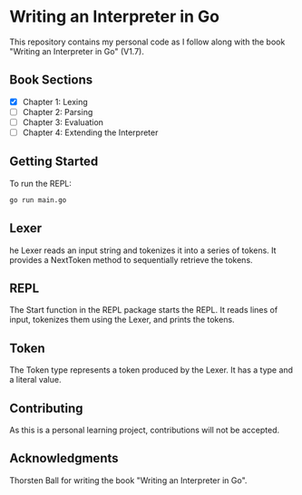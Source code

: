 # Writing an Interpreter in Go

This repository contains my personal code as I follow along with the book "Writing an Interpreter in Go" (V1.7).

## Book Sections

- [x] Chapter 1: Lexing
- [ ] Chapter 2: Parsing
- [ ] Chapter 3: Evaluation
- [ ] Chapter 4: Extending the Interpreter
  
## Getting Started

To run the REPL:

```sh
go run main.go
```

## Lexer

he Lexer reads an input string and tokenizes it into a series of tokens. It provides a NextToken method to sequentially retrieve the tokens.

## REPL

The Start function in the REPL package starts the REPL. It reads lines of input, tokenizes them using the Lexer, and prints the tokens.

## Token

The Token type represents a token produced by the Lexer. It has a type and a literal value.

## Contributing

As this is a personal learning project, contributions will not be accepted.

## Acknowledgments

Thorsten Ball for writing the book "Writing an Interpreter in Go".
